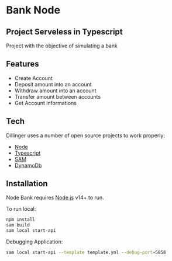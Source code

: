 # Bank Node
##  Project Serveless in Typescript
Project with the objective of simulating a bank

## Features

- Create Account
- Deposit amount into an account
- Withdraw amount into an account
- Transfer amount between accounts
- Get Account informations

## Tech

Dillinger uses a number of open source projects to work properly:

- [Node](https://nodejs.org/)
- [Typescript](https://www.typescriptlang.org/)
- [SAM](https://aws.amazon.com/pt/serverless/sam/)
- [DynamoDb](https://aws.amazon.com/pt/dynamodb/)

## Installation

Node Bank requires [Node.js](https://nodejs.org/) v14+ to run.

To run local:

```sh
npm install
sam build
sam local start-api
```

Debugging Application: 

```sh
sam local start-api --template template.yml --debug-port=5858
```
